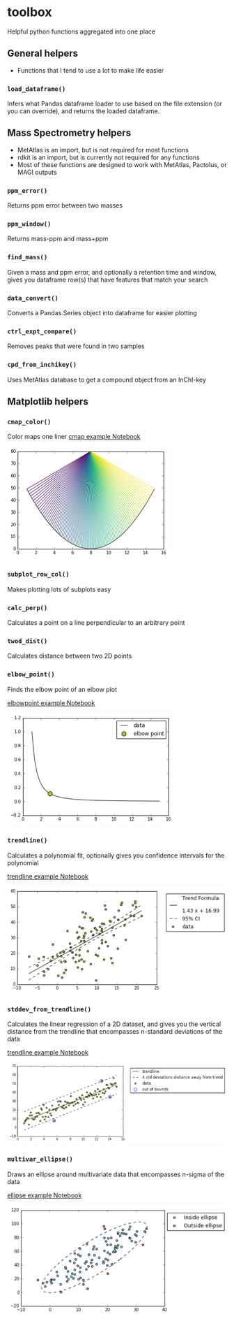 # toolbox
Helpful python functions aggregated into one place

## General helpers
* Functions that I tend to use a lot to make life easier

### `load_dataframe()`
Infers what Pandas dataframe loader to use based on the file extension (or you can override), and returns the loaded dataframe.

## Mass Spectrometry helpers
* MetAtlas is an import, but is not required for most functions
* rdkit is an import, but is currently not required for any functions
* Most of these functions are designed to work with MetAtlas, Pactolus, or MAGI outputs

### `ppm_error()`
Returns ppm error between two masses

### `ppm_window()`
Returns mass-ppm and mass+ppm

### `find_mass()`
Given a mass and ppm error, and optionally a retention time and window, gives you dataframe row(s) that have features that match your search

### `data_convert()`
Converts a Pandas.Series object into dataframe for easier plotting

### `ctrl_expt_compare()`
Removes peaks that were found in two samples

### `cpd_from_inchikey()`
Uses MetAtlas database to get a compound object from an InChI-key

## Matplotlib helpers
### `cmap_color()`
Color maps one liner
[cmap example Notebook](https://github.com/oerbilgin/toolbox/blob/master/example_notebooks/cmap.ipynb)

![cmap example](https://github.com/oerbilgin/toolbox/blob/master/images/cmap.png)

### `subplot_row_col()`
Makes plotting lots of subplots easy

### `calc_perp()`
Calculates a point on a line perpendicular to an arbitrary point

### `twod_dist()`
Calculates distance between two 2D points

### `elbow_point()`
Finds the elbow point of an elbow plot

[elbowpoint example Notebook](https://github.com/oerbilgin/toolbox/blob/master/example_notebooks/elbowfinder.ipynb)

![elbowpoint example](https://github.com/oerbilgin/toolbox/blob/master/images/elbow.png)

### `trendline()`
Calculates a polynomial fit, optionally gives you confidence intervals for the polynomial

[trendline example Notebook](https://github.com/oerbilgin/toolbox/blob/master/example_notebooks/trendlines.ipynb)

![trendline example](https://github.com/oerbilgin/toolbox/blob/master/images/trend.png)

### `stddev_from_trendline()`
Calculates the linear regression of a 2D dataset, and gives you the vertical distance from the trendline that encompasses n-standard deviations of the data

[trendline example Notebook](https://github.com/oerbilgin/toolbox/blob/master/example_notebooks/trendlines.ipynb)

![trendline example](https://github.com/oerbilgin/toolbox/blob/master/images/linreg_std.png)

### `multivar_ellipse()`
Draws an ellipse around multivariate data that encompasses n-sigma of the data

[ellipse example Notebook](https://github.com/oerbilgin/toolbox/blob/master/example_notebooks/ellipse.ipynb)

![ellipse example](https://github.com/oerbilgin/toolbox/blob/master/images/ellipse.png)

